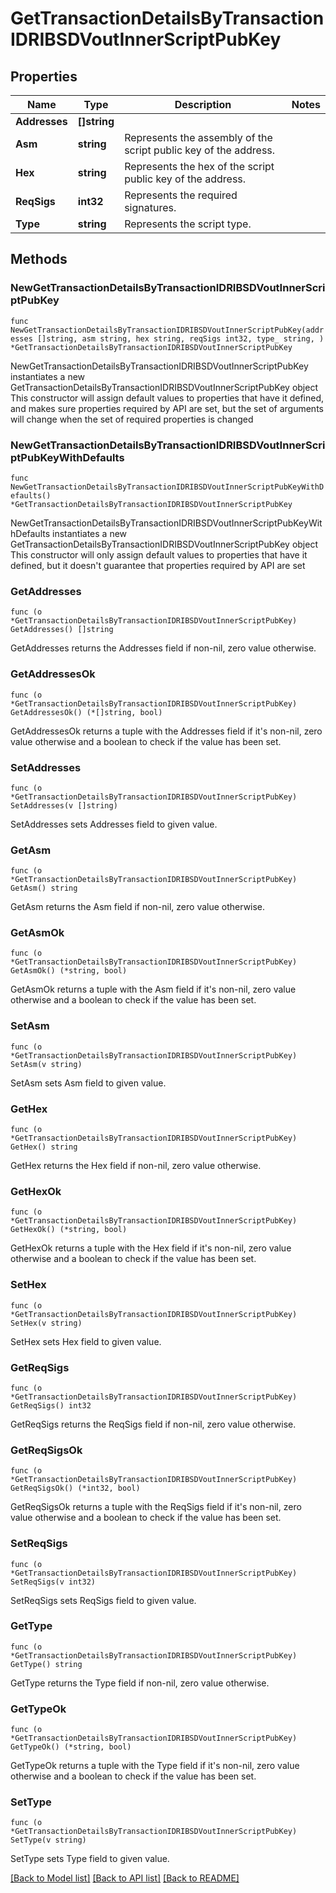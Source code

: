 # GetTransactionDetailsByTransactionIDRIBSDVoutInnerScriptPubKey

## Properties

Name | Type | Description | Notes
------------ | ------------- | ------------- | -------------
**Addresses** | **[]string** |  | 
**Asm** | **string** | Represents the assembly of the script public key of the address. | 
**Hex** | **string** | Represents the hex of the script public key of the address. | 
**ReqSigs** | **int32** | Represents the required signatures. | 
**Type** | **string** | Represents the script type. | 

## Methods

### NewGetTransactionDetailsByTransactionIDRIBSDVoutInnerScriptPubKey

`func NewGetTransactionDetailsByTransactionIDRIBSDVoutInnerScriptPubKey(addresses []string, asm string, hex string, reqSigs int32, type_ string, ) *GetTransactionDetailsByTransactionIDRIBSDVoutInnerScriptPubKey`

NewGetTransactionDetailsByTransactionIDRIBSDVoutInnerScriptPubKey instantiates a new GetTransactionDetailsByTransactionIDRIBSDVoutInnerScriptPubKey object
This constructor will assign default values to properties that have it defined,
and makes sure properties required by API are set, but the set of arguments
will change when the set of required properties is changed

### NewGetTransactionDetailsByTransactionIDRIBSDVoutInnerScriptPubKeyWithDefaults

`func NewGetTransactionDetailsByTransactionIDRIBSDVoutInnerScriptPubKeyWithDefaults() *GetTransactionDetailsByTransactionIDRIBSDVoutInnerScriptPubKey`

NewGetTransactionDetailsByTransactionIDRIBSDVoutInnerScriptPubKeyWithDefaults instantiates a new GetTransactionDetailsByTransactionIDRIBSDVoutInnerScriptPubKey object
This constructor will only assign default values to properties that have it defined,
but it doesn't guarantee that properties required by API are set

### GetAddresses

`func (o *GetTransactionDetailsByTransactionIDRIBSDVoutInnerScriptPubKey) GetAddresses() []string`

GetAddresses returns the Addresses field if non-nil, zero value otherwise.

### GetAddressesOk

`func (o *GetTransactionDetailsByTransactionIDRIBSDVoutInnerScriptPubKey) GetAddressesOk() (*[]string, bool)`

GetAddressesOk returns a tuple with the Addresses field if it's non-nil, zero value otherwise
and a boolean to check if the value has been set.

### SetAddresses

`func (o *GetTransactionDetailsByTransactionIDRIBSDVoutInnerScriptPubKey) SetAddresses(v []string)`

SetAddresses sets Addresses field to given value.


### GetAsm

`func (o *GetTransactionDetailsByTransactionIDRIBSDVoutInnerScriptPubKey) GetAsm() string`

GetAsm returns the Asm field if non-nil, zero value otherwise.

### GetAsmOk

`func (o *GetTransactionDetailsByTransactionIDRIBSDVoutInnerScriptPubKey) GetAsmOk() (*string, bool)`

GetAsmOk returns a tuple with the Asm field if it's non-nil, zero value otherwise
and a boolean to check if the value has been set.

### SetAsm

`func (o *GetTransactionDetailsByTransactionIDRIBSDVoutInnerScriptPubKey) SetAsm(v string)`

SetAsm sets Asm field to given value.


### GetHex

`func (o *GetTransactionDetailsByTransactionIDRIBSDVoutInnerScriptPubKey) GetHex() string`

GetHex returns the Hex field if non-nil, zero value otherwise.

### GetHexOk

`func (o *GetTransactionDetailsByTransactionIDRIBSDVoutInnerScriptPubKey) GetHexOk() (*string, bool)`

GetHexOk returns a tuple with the Hex field if it's non-nil, zero value otherwise
and a boolean to check if the value has been set.

### SetHex

`func (o *GetTransactionDetailsByTransactionIDRIBSDVoutInnerScriptPubKey) SetHex(v string)`

SetHex sets Hex field to given value.


### GetReqSigs

`func (o *GetTransactionDetailsByTransactionIDRIBSDVoutInnerScriptPubKey) GetReqSigs() int32`

GetReqSigs returns the ReqSigs field if non-nil, zero value otherwise.

### GetReqSigsOk

`func (o *GetTransactionDetailsByTransactionIDRIBSDVoutInnerScriptPubKey) GetReqSigsOk() (*int32, bool)`

GetReqSigsOk returns a tuple with the ReqSigs field if it's non-nil, zero value otherwise
and a boolean to check if the value has been set.

### SetReqSigs

`func (o *GetTransactionDetailsByTransactionIDRIBSDVoutInnerScriptPubKey) SetReqSigs(v int32)`

SetReqSigs sets ReqSigs field to given value.


### GetType

`func (o *GetTransactionDetailsByTransactionIDRIBSDVoutInnerScriptPubKey) GetType() string`

GetType returns the Type field if non-nil, zero value otherwise.

### GetTypeOk

`func (o *GetTransactionDetailsByTransactionIDRIBSDVoutInnerScriptPubKey) GetTypeOk() (*string, bool)`

GetTypeOk returns a tuple with the Type field if it's non-nil, zero value otherwise
and a boolean to check if the value has been set.

### SetType

`func (o *GetTransactionDetailsByTransactionIDRIBSDVoutInnerScriptPubKey) SetType(v string)`

SetType sets Type field to given value.



[[Back to Model list]](../README.md#documentation-for-models) [[Back to API list]](../README.md#documentation-for-api-endpoints) [[Back to README]](../README.md)


